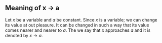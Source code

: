 ## Meaning of x $\to$ a
Let $x$ be a variable and $a$ be constant. Since $x$ is a variable; we can change its value at out pleasure. It can be changed in such a way that its value comes nearer and nearer to $a$. The we say that $x$ approaches $a$ and it is denoted by $x\to a$.